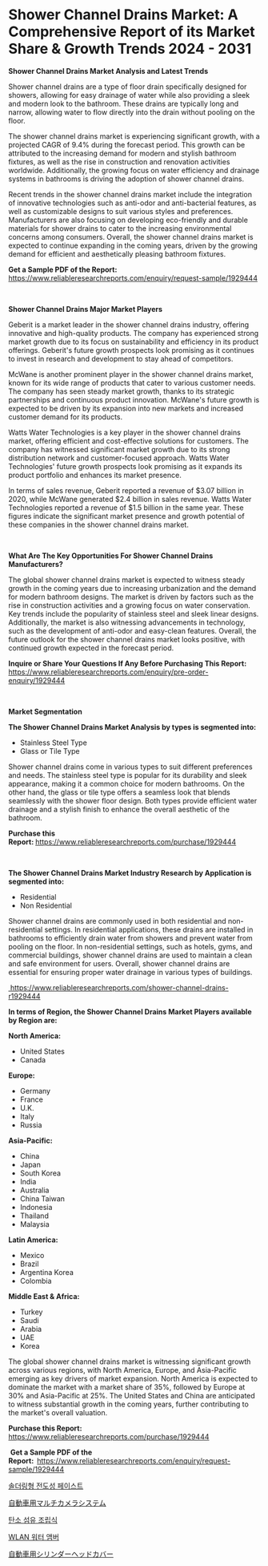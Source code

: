 <p><h1>Shower Channel Drains Market: A Comprehensive Report of its Market Share & Growth Trends 2024 - 2031</h1></p><p><strong>Shower Channel Drains Market Analysis and Latest Trends</strong></p>
<p><p>Shower channel drains are a type of floor drain specifically designed for showers, allowing for easy drainage of water while also providing a sleek and modern look to the bathroom. These drains are typically long and narrow, allowing water to flow directly into the drain without pooling on the floor.</p><p>The shower channel drains market is experiencing significant growth, with a projected CAGR of 9.4% during the forecast period. This growth can be attributed to the increasing demand for modern and stylish bathroom fixtures, as well as the rise in construction and renovation activities worldwide. Additionally, the growing focus on water efficiency and drainage systems in bathrooms is driving the adoption of shower channel drains.</p><p>Recent trends in the shower channel drains market include the integration of innovative technologies such as anti-odor and anti-bacterial features, as well as customizable designs to suit various styles and preferences. Manufacturers are also focusing on developing eco-friendly and durable materials for shower drains to cater to the increasing environmental concerns among consumers. Overall, the shower channel drains market is expected to continue expanding in the coming years, driven by the growing demand for efficient and aesthetically pleasing bathroom fixtures.</p></p>
<p><strong>Get a Sample PDF of the Report:&nbsp;</strong> <a href="https://www.reliableresearchreports.com/enquiry/request-sample/1929444">https://www.reliableresearchreports.com/enquiry/request-sample/1929444</a></p>
<p>&nbsp;</p>
<p><strong>Shower Channel Drains Major Market Players</strong></p>
<p><p>Geberit is a market leader in the shower channel drains industry, offering innovative and high-quality products. The company has experienced strong market growth due to its focus on sustainability and efficiency in its product offerings. Geberit's future growth prospects look promising as it continues to invest in research and development to stay ahead of competitors.</p><p>McWane is another prominent player in the shower channel drains market, known for its wide range of products that cater to various customer needs. The company has seen steady market growth, thanks to its strategic partnerships and continuous product innovation. McWane's future growth is expected to be driven by its expansion into new markets and increased customer demand for its products.</p><p>Watts Water Technologies is a key player in the shower channel drains market, offering efficient and cost-effective solutions for customers. The company has witnessed significant market growth due to its strong distribution network and customer-focused approach. Watts Water Technologies' future growth prospects look promising as it expands its product portfolio and enhances its market presence.</p><p>In terms of sales revenue, Geberit reported a revenue of $3.07 billion in 2020, while McWane generated $2.4 billion in sales revenue. Watts Water Technologies reported a revenue of $1.5 billion in the same year. These figures indicate the significant market presence and growth potential of these companies in the shower channel drains market.</p></p>
<p>&nbsp;</p>
<p><strong>What Are The Key Opportunities For Shower Channel Drains Manufacturers?</strong></p>
<p><p>The global shower channel drains market is expected to witness steady growth in the coming years due to increasing urbanization and the demand for modern bathroom designs. The market is driven by factors such as the rise in construction activities and a growing focus on water conservation. Key trends include the popularity of stainless steel and sleek linear designs. Additionally, the market is also witnessing advancements in technology, such as the development of anti-odor and easy-clean features. Overall, the future outlook for the shower channel drains market looks positive, with continued growth expected in the forecast period.</p></p>
<p><strong>Inquire or Share Your Questions If Any Before Purchasing This Report:</strong> <a href="https://www.reliableresearchreports.com/enquiry/pre-order-enquiry/1929444">https://www.reliableresearchreports.com/enquiry/pre-order-enquiry/1929444</a></p>
<p>&nbsp;</p>
<p><strong>Market Segmentation</strong></p>
<p><strong>The Shower Channel Drains Market Analysis by types is segmented into:</strong></p>
<p><ul><li>Stainless Steel Type</li><li>Glass or Tile Type</li></ul></p>
<p><p>Shower channel drains come in various types to suit different preferences and needs. The stainless steel type is popular for its durability and sleek appearance, making it a common choice for modern bathrooms. On the other hand, the glass or tile type offers a seamless look that blends seamlessly with the shower floor design. Both types provide efficient water drainage and a stylish finish to enhance the overall aesthetic of the bathroom.</p></p>
<p><strong>Purchase this Report:&nbsp;</strong><a href="https://www.reliableresearchreports.com/purchase/1929444">https://www.reliableresearchreports.com/purchase/1929444</a></p>
<p>&nbsp;</p>
<p><strong>The Shower Channel Drains Market Industry Research by Application is segmented into:</strong></p>
<p><ul><li>Residential</li><li>Non Residential</li></ul></p>
<p><p>Shower channel drains are commonly used in both residential and non-residential settings. In residential applications, these drains are installed in bathrooms to efficiently drain water from showers and prevent water from pooling on the floor. In non-residential settings, such as hotels, gyms, and commercial buildings, shower channel drains are used to maintain a clean and safe environment for users. Overall, shower channel drains are essential for ensuring proper water drainage in various types of buildings.</p></p>
<p><a href="https://www.reliableresearchreports.com/shower-channel-drains-r1929444">&nbsp;https://www.reliableresearchreports.com/shower-channel-drains-r1929444</a></p>
<p><strong>In terms of Region, the Shower Channel Drains Market Players available by Region are:</strong></p>
<p>
    <p> <strong> North America: </strong>
        <ul>
            <li>United States</li>
            <li>Canada</li>
        </ul>
        </p> 
    <p> <strong> Europe: </strong>
        <ul>
            <li>Germany</li>
            <li>France</li>
            <li>U.K.</li>
            <li>Italy</li>
            <li>Russia</li>
        </ul>
        </p> 
    <p> <strong> Asia-Pacific: </strong>
        <ul>
            <li>China</li>
            <li>Japan</li>
            <li>South Korea</li>
            <li>India</li>
            <li>Australia</li>
            <li>China Taiwan</li>
            <li>Indonesia</li>
            <li>Thailand</li>
            <li>Malaysia</li>
        </ul>
        </p> 
    <p> <strong> Latin America: </strong>
        <ul>
            <li>Mexico</li>
            <li>Brazil</li>
            <li>Argentina Korea</li>
            <li>Colombia</li>
        </ul>
        </p> 
    <p> <strong> Middle East & Africa: </strong>
        <ul>
            <li>Turkey</li>
            <li>Saudi</li>
            <li>Arabia</li>
            <li>UAE</li>
            <li>Korea</li>
        </ul>
    </p>
    </p>
<p><p>The global shower channel drains market is witnessing significant growth across various regions, with North America, Europe, and Asia-Pacific emerging as key drivers of market expansion. North America is expected to dominate the market with a market share of 35%, followed by Europe at 30% and Asia-Pacific at 25%. The United States and China are anticipated to witness substantial growth in the coming years, further contributing to the market's overall valuation.</p></p>
<p><strong>Purchase this Report: </strong><a href="https://www.reliableresearchreports.com/purchase/1929444">https://www.reliableresearchreports.com/purchase/1929444</a></p>
<p>&nbsp;<strong>Get a Sample PDF of the Report:&nbsp;&nbsp;</strong><a href="https://www.reliableresearchreports.com/enquiry/request-sample/1929444">https://www.reliableresearchreports.com/enquiry/request-sample/1929444</a></p>
<p><strong></strong></p>
<p><p><a href="https://medium.com/@huyquanghp14vn_98051/%EC%86%94%EB%8D%94%EB%A7%81-%ED%83%80%EC%9E%85%EC%9D%98-%EC%A0%84%EB%8F%84%EC%84%B1-%ED%8E%98%EC%9D%B4%EC%8A%A4%ED%8A%B8-%EC%8B%9C%EC%9E%A5-%EC%A0%90%EC%9C%A0%EC%9C%A8-%EB%B0%8F-%EC%83%88%EB%A1%9C%EC%9A%B4-%ED%8A%B8%EB%A0%8C%EB%93%9C-%EB%B6%84%EC%84%9D-%EC%9C%A0%ED%98%95-%EC%9D%91%EC%9A%A9-%EC%B5%9C%EC%A2%85-%EC%82%AC%EC%9A%A9-%EB%B0%8F-2024%EB%85%84%EB%B6%80%ED%84%B0-2031%EB%85%84%EA%B9%8C%EC%A7%80%EC%9D%98-%EC%98%88%EC%B8%A1%EC%97%90-%EB%94%B0%EB%9D%BC-f386bd9107ec">솔더링형 전도성 페이스트</a></p><p><a href="https://medium.com/@reannakling/%E8%87%AA%E5%8B%95%E8%BB%8A%E3%83%9E%E3%83%AB%E3%83%81%E3%82%AB%E3%83%A1%E3%83%A9%E3%82%B7%E3%82%B9%E3%83%86%E3%83%A0%E3%81%AE%E5%B8%82%E5%A0%B4%E3%82%B7%E3%82%A7%E3%82%A2%E3%81%A8%E6%96%B0%E3%81%97%E3%81%84%E3%83%88%E3%83%AC%E3%83%B3%E3%83%89%E3%81%AE%E5%88%86%E6%9E%90-%E3%82%BF%E3%82%A4%E3%83%97-%E3%82%A2%E3%83%97%E3%83%AA%E3%82%B1%E3%83%BC%E3%82%B7%E3%83%A7%E3%83%B3-%E3%82%A8%E3%83%B3%E3%83%89%E3%83%A6%E3%83%BC%E3%82%BA%E5%88%A5%E3%81%AE2024%E5%B9%B4%E3%81%8B%E3%82%892031%E5%B9%B4%E3%81%BE%E3%81%A7%E3%81%AE%E4%BA%88%E6%B8%AC%E3%81%AB%E3%82%88%E3%82%8B-e7fe09af2826">自動車用マルチカメラシステム</a></p><p><a href="https://github.com/kein8762/Market-Research-Report-List-1/blob/main/7246667152342.md">탄소 섬유 조립식</a></p><p><a href="https://medium.com/@fimaswijaya/wlan-%EC%88%98%EC%9C%84-%EA%B0%90%EC%A7%80%EA%B8%B0-%EC%8B%9C%EC%9E%A5-%EA%B7%9C%EB%AA%A8-%EC%8B%9C%EC%9E%A5-%EC%84%B8%EB%B6%84%ED%99%94-%EC%8B%9C%EC%9E%A5-%EB%8F%99%ED%96%A5-%EB%B0%8F-%EC%84%B1%EC%9E%A5-%EB%B6%84%EC%84%9D-%EC%98%88%EC%B8%A1-2031%EA%B9%8C%EC%A7%80-7eb575e915a9">WLAN 워터 앰버</a></p><p><a href="https://medium.com/@hornbakerbarbara/%E8%87%AA%E5%8B%95%E8%BB%8A%E3%82%B7%E3%83%AA%E3%83%B3%E3%83%80%E3%83%BC%E3%83%98%E3%83%83%E3%83%89%E3%82%AB%E3%83%90%E3%83%BC%E6%A5%AD%E7%95%8C%E5%88%86%E6%9E%90%E3%83%AC%E3%83%9D%E3%83%BC%E3%83%88-%E5%B8%82%E5%A0%B4%E8%A6%8F%E6%A8%A1-%E3%82%B7%E3%82%A7%E3%82%A2-%E3%82%A2%E3%83%97%E3%83%AA%E3%82%B1%E3%83%BC%E3%82%B7%E3%83%A7%E3%83%B3-%E5%9C%B0%E5%9F%9F%E5%88%A5-%E7%AB%B6%E4%BA%89%E6%88%A6%E7%95%A5%E3%81%AE%E3%83%88%E3%83%AC%E3%83%B3%E3%83%89-2024%E5%B9%B4-2031%E5%B9%B4-6612518b741e">自動車用シリンダーヘッドカバー</a></p></p>